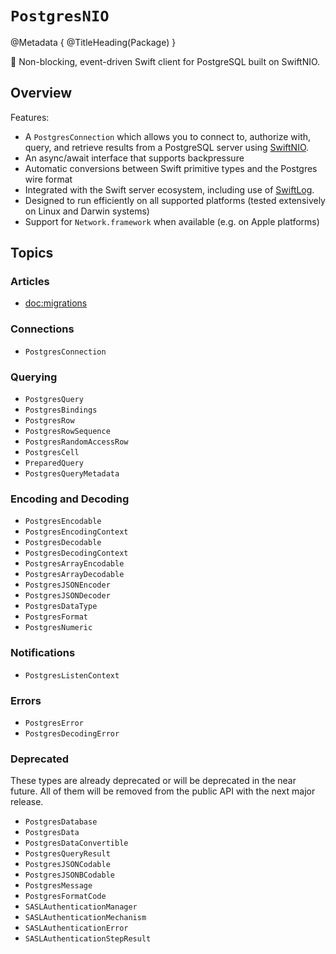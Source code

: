 # ``PostgresNIO``

@Metadata {
    @TitleHeading(Package)
}

🐘 Non-blocking, event-driven Swift client for PostgreSQL built on SwiftNIO.

## Overview

Features:

- A ``PostgresConnection`` which allows you to connect to, authorize with, query, and retrieve results from a PostgreSQL server using [SwiftNIO].
- An async/await interface that supports backpressure 
- Automatic conversions between Swift primitive types and the Postgres wire format
- Integrated with the Swift server ecosystem, including use of [SwiftLog].
- Designed to run efficiently on all supported platforms (tested extensively on Linux and Darwin systems)
- Support for `Network.framework` when available (e.g. on Apple platforms)
 
## Topics

### Articles

- <doc:migrations>

### Connections

- ``PostgresConnection``

### Querying

- ``PostgresQuery``
- ``PostgresBindings``
- ``PostgresRow``
- ``PostgresRowSequence``
- ``PostgresRandomAccessRow``
- ``PostgresCell``
- ``PreparedQuery``
- ``PostgresQueryMetadata``

### Encoding and Decoding

- ``PostgresEncodable``
- ``PostgresEncodingContext``
- ``PostgresDecodable``
- ``PostgresDecodingContext``
- ``PostgresArrayEncodable``
- ``PostgresArrayDecodable``
- ``PostgresJSONEncoder``
- ``PostgresJSONDecoder``
- ``PostgresDataType``
- ``PostgresFormat``
- ``PostgresNumeric``

### Notifications

- ``PostgresListenContext``

### Errors

- ``PostgresError``
- ``PostgresDecodingError``

### Deprecated

These types are already deprecated or will be deprecated in the near future. All of them will be 
removed from the public API with the next major release. 

- ``PostgresDatabase``
- ``PostgresData``
- ``PostgresDataConvertible``
- ``PostgresQueryResult``
- ``PostgresJSONCodable``
- ``PostgresJSONBCodable``
- ``PostgresMessage``
- ``PostgresFormatCode``
- ``SASLAuthenticationManager``
- ``SASLAuthenticationMechanism``
- ``SASLAuthenticationError``
- ``SASLAuthenticationStepResult``

[SwiftNIO]: https://github.com/apple/swift-nio
[SwiftLog]: https://github.com/apple/swift-log
